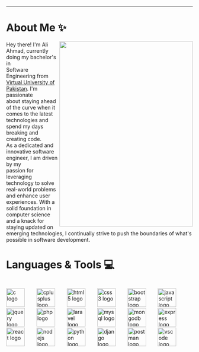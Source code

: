 ***
# About Me ✨
<img align="right" src="https://cdn.discordapp.com/attachments/1205840022029209630/1205911966061830244/Github_Gif_-_Made_with_Clipchamp_1.gif?ex=65da1809&is=65c7a309&hm=266f7981524c0f09fa07c265279ee659426af8fcd8bee56dca64df378f3bd6fd&" width="360" height="500">
<p align="left">Hey there! I'm Ali Ahmad, currently doing my bachelor's in </br> Software Engineering from <a href="https://www.vu.edu.pk/">Virtual University of Pakistan</a>. I'm passionate </br> about staying ahead of the curve when it comes to the latest </br> technologies and spend my days breaking and creating code. <br>
As a dedicated and innovative software engineer, I am driven by my </br> passion for leveraging technology to solve real-world problems and enhance user experiences. With a solid foundation in computer science and a knack for </br> staying updated on emerging technologies, I continually strive to push the boundaries of what's possible in software development.
</p>

# Languages & Tools 💻
<br>
<div align="left">
    <img src="https://cdn.jsdelivr.net/gh/devicons/devicon/icons/c/c-original.svg" height="50" alt="c logo" />
    <img width="24" />
    <img src="https://cdn.jsdelivr.net/gh/devicons/devicon/icons/cplusplus/cplusplus-original.svg" height="50" alt="cplusplus logo" />
    <img width="24" />
    <img src="https://cdn.jsdelivr.net/gh/devicons/devicon/icons/html5/html5-original.svg" height="50" alt="html5 logo" />
    <img width="24" />
    <img src="https://cdn.jsdelivr.net/gh/devicons/devicon/icons/css3/css3-original.svg" height="50" alt="css3 logo" />
    <img width="24" />
    <img src="https://cdn.jsdelivr.net/gh/devicons/devicon/icons/bootstrap/bootstrap-original.svg" height="50" alt="bootstrap logo" />
    <img width="24" />
    <img src="https://cdn.jsdelivr.net/gh/devicons/devicon/icons/javascript/javascript-original.svg" height="50" alt="javascript logo" />
    <img width="24" />
</div>

<div align="left">
    <img src="https://cdn.jsdelivr.net/gh/devicons/devicon/icons/jquery/jquery-original.svg" height="50" alt="jquery logo" />
    <img width="24" />
    <img src="https://cdn.jsdelivr.net/gh/devicons/devicon/icons/php/php-original.svg" height="50" alt="php logo" />
    <img width="24" />
    <img src="https://cdn.simpleicons.org/laravel/FF2D20" height="50" alt="laravel logo" />
    <img width="24" />
    <img src="https://cdn.simpleicons.org/mysql/4479A1" height="50" alt="mysql logo" />
    <img width="24" />
    <img src="https://cdn.jsdelivr.net/gh/devicons/devicon/icons/mongodb/mongodb-original.svg" height="50" alt="mongodb logo" />
    <img width="24" />
    <img src="https://skillicons.dev/icons?i=express" height="50" alt="express logo" />
    <img width="24" />
</div>

<div align="left">
    <img src="https://cdn.jsdelivr.net/gh/devicons/devicon/icons/react/react-original.svg" height="50" alt="react logo" />
    <img width="24" />
    <img src="https://skillicons.dev/icons?i=nodejs" height="50" alt="nodejs logo" />
    <img width="24" />
    <img src="https://cdn.jsdelivr.net/gh/devicons/devicon/icons/python/python-original.svg" height="50" alt="python logo" />
    <img width="24" />
    <img src="https://cdn.jsdelivr.net/gh/devicons/devicon/icons/django/django-plain.svg" height="50" alt="django logo" />
    <img width="24" />
    <img src="https://skillicons.dev/icons?i=postman" height="50" alt="postman logo" />
    <img width="24" />
    <img src="https://cdn.jsdelivr.net/gh/devicons/devicon/icons/vscode/vscode-original.svg" height="50" alt="vscode logo" />
    <img width="24" />
</div>
   
